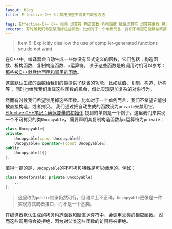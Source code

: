 ```yaml
---
layout: blog
title: Effective C++ 6：禁用那些不需要的缺省方法

tags: Effective-C++ C++ 继承 运算符 构造函数 析构函数 赋值运算符 运算符重载 拷贝构造函数
excerpt: 有时候我们希望禁用掉这些函数。比如对于一个单例而言，我们不希望它能够被直接构造，或者拷贝。我们通过把自动生成的函数设为`private`来禁用它。
---
```


> Item 6: Explicitly disallow the use of compiler-generated functions you do not want.

在C++中，编译器会自动生成一些你没有显式定义的函数，它们包括：构造函数、析构函数、复制构造函数、`=`运算符。
关于这些函数是的调用时机可以参考：[那些被C++默默地声明和调用的函数](/2015/07/23/effective-cpp-5)。

这些默认生成的函数给我们的类提供了缺省的功能，比如赋值、复制、构造、析构等；
同时也给我我们重载这些函数的机会，借此实现更加复杂的对象行为。

然而有时候我们希望禁用掉这些函数。比如对于一个单例而言，我们不希望它能够被直接构造，或者拷贝。
我们通过把自动生成的函数设为`private`来禁用它，
[Effective C++笔记：确保变量的初始化](/2015/07/22/effective-cpp-4.html)
提到的单例是一个例子。这里我们来实现一个不可拷贝的类`Uncopyable`，
需要声明其复制构造函数与`=`运算符为`private`：

```cpp
class Uncopyable{
private:
	Uncopyable(const Uncopyable&);
	Uncopyable& operator=(const Uncopyable&);
public:
    Uncopyable(){}
};
```

值得一提的是，`Uncopyable`的不可拷贝特性是可以继承的。例如：

```cpp
class Homeforsale: private Uncopyable{
    ...
};
```

> 这里改为`public`继承仍然可行，但语义上不正确，`Uncopyable`更像是一种实现方式或者接口，而不是一个基类。

在编译器默认生成的拷贝构造函数和赋值运算符中，会调用父类的相应函数。
然而这些调用将会被拒绝，因为对父类这些函数的访问将被拒绝。

